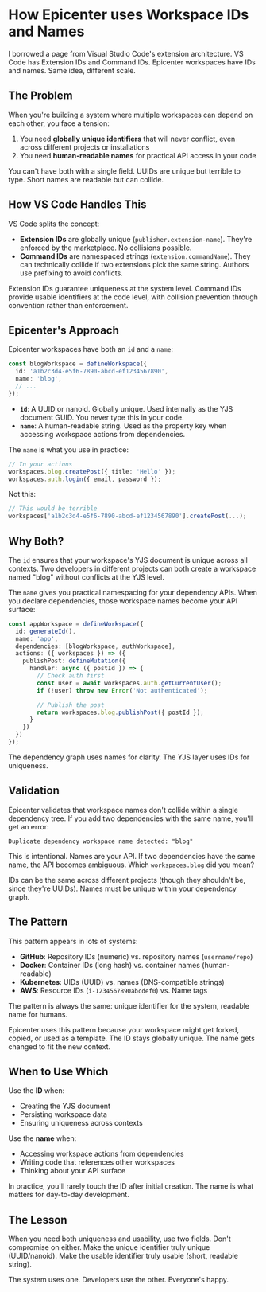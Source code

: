 # How Epicenter uses Workspace IDs and Names

I borrowed a page from Visual Studio Code's extension architecture. VS Code has Extension IDs and Command IDs. Epicenter workspaces have IDs and names. Same idea, different scale.

## The Problem

When you're building a system where multiple workspaces can depend on each other, you face a tension:

1. You need **globally unique identifiers** that will never conflict, even across different projects or installations
2. You need **human-readable names** for practical API access in your code

You can't have both with a single field. UUIDs are unique but terrible to type. Short names are readable but can collide.

## How VS Code Handles This

VS Code splits the concept:

- **Extension IDs** are globally unique (`publisher.extension-name`). They're enforced by the marketplace. No collisions possible.
- **Command IDs** are namespaced strings (`extension.commandName`). They can technically collide if two extensions pick the same string. Authors use prefixing to avoid conflicts.

Extension IDs guarantee uniqueness at the system level. Command IDs provide usable identifiers at the code level, with collision prevention through convention rather than enforcement.

## Epicenter's Approach

Epicenter workspaces have both an `id` and a `name`:

```typescript
const blogWorkspace = defineWorkspace({
  id: 'a1b2c3d4-e5f6-7890-abcd-ef1234567890',
  name: 'blog',
  // ...
});
```

- **`id`**: A UUID or nanoid. Globally unique. Used internally as the YJS document GUID. You never type this in your code.
- **`name`**: A human-readable string. Used as the property key when accessing workspace actions from dependencies.

The `name` is what you use in practice:

```typescript
// In your actions
workspaces.blog.createPost({ title: 'Hello' });
workspaces.auth.login({ email, password });
```

Not this:

```typescript
// This would be terrible
workspaces['a1b2c3d4-e5f6-7890-abcd-ef1234567890'].createPost(...);
```

## Why Both?

The `id` ensures that your workspace's YJS document is unique across all contexts. Two developers in different projects can both create a workspace named "blog" without conflicts at the YJS level.

The `name` gives you practical namespacing for your dependency APIs. When you declare dependencies, those workspace names become your API surface:

```typescript
const appWorkspace = defineWorkspace({
  id: generateId(),
  name: 'app',
  dependencies: [blogWorkspace, authWorkspace],
  actions: ({ workspaces }) => ({
    publishPost: defineMutation({
      handler: async ({ postId }) => {
        // Check auth first
        const user = await workspaces.auth.getCurrentUser();
        if (!user) throw new Error('Not authenticated');

        // Publish the post
        return workspaces.blog.publishPost({ postId });
      }
    })
  })
});
```

The dependency graph uses names for clarity. The YJS layer uses IDs for uniqueness.

## Validation

Epicenter validates that workspace names don't collide within a single dependency tree. If you add two dependencies with the same name, you'll get an error:

```
Duplicate dependency workspace name detected: "blog"
```

This is intentional. Names are your API. If two dependencies have the same name, the API becomes ambiguous. Which `workspaces.blog` did you mean?

IDs can be the same across different projects (though they shouldn't be, since they're UUIDs). Names must be unique within your dependency graph.

## The Pattern

This pattern appears in lots of systems:

- **GitHub**: Repository IDs (numeric) vs. repository names (`username/repo`)
- **Docker**: Container IDs (long hash) vs. container names (human-readable)
- **Kubernetes**: UIDs (UUID) vs. names (DNS-compatible strings)
- **AWS**: Resource IDs (`i-1234567890abcdef0`) vs. Name tags

The pattern is always the same: unique identifier for the system, readable name for humans.

Epicenter uses this pattern because your workspace might get forked, copied, or used as a template. The ID stays globally unique. The name gets changed to fit the new context.

## When to Use Which

Use the **ID** when:
- Creating the YJS document
- Persisting workspace data
- Ensuring uniqueness across contexts

Use the **name** when:
- Accessing workspace actions from dependencies
- Writing code that references other workspaces
- Thinking about your API surface

In practice, you'll rarely touch the ID after initial creation. The name is what matters for day-to-day development.

## The Lesson

When you need both uniqueness and usability, use two fields. Don't compromise on either. Make the unique identifier truly unique (UUID/nanoid). Make the usable identifier truly usable (short, readable string).

The system uses one. Developers use the other. Everyone's happy.
